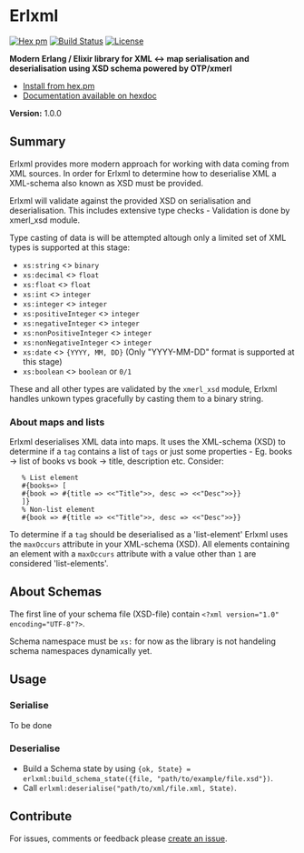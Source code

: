 # Erlxml

[![Hex pm](https://img.shields.io/hexpm/v/erlxml.svg?style=flat-square&labelColor=5c676d&color=714a94)](https://hex.pm/packages/erlxml)
[![Build Status](https://secure.travis-ci.org/eyedouble/erlxml.svg?branch=master
"Build Status")](https://secure.travis-ci.org/eyedouble/erlxml)
[![License](https://img.shields.io/github/license/eyedouble/erlxml?color=007ec6&style=flat-square)](LICENSE)



**Modern Erlang / Elixir library for XML <-> map serialisation and deserialisation using XSD schema powered by OTP/xmerl** 

- [Install from hex.pm](https://hex.pm/packages/erlxml)
- [Documentation available on hexdoc](https://hexdocs.pm/erlxml)

__Version:__ 1.0.0

## Summary

Erlxml provides more modern approach for working with data coming from XML sources.
In order for Erlxml to determine how to deserialise XML a XML-schema also known as 
XSD must be provided.

Erlxml will validate against the provided XSD on serialisation and deserialisation.
This includes extensive type checks - Validation is done by xmerl_xsd module.

Type casting of data is will be attempted altough only a limited set of 
XML types is supported at this stage:
- `xs:string` <> `binary`
- `xs:decimal` <> `float`
- `xs:float` <> `float`
- `xs:int` <> `integer`
- `xs:integer` <> `integer`
- `xs:positiveInteger` <> `integer`
- `xs:negativeInteger` <> `integer`
- `xs:nonPositiveInteger` <> `integer`
- `xs:nonNegativeInteger` <> `integer`
- `xs:date` <> `{YYYY, MM, DD}` (Only "YYYY-MM-DD" format is supported at this stage)
- `xs:boolean` <> `boolean` or `0/1`

These and all other types are validated by the `xmerl_xsd` module, Erlxml handles unkown types 
gracefully by casting them to a binary string.

### About maps and lists
Erlxml deserialises XML data into maps. It uses the XML-schema (XSD) to determine if
a `tag` contains a list of `tags` or just some properties - Eg. books -> list of books vs book -> title, description etc.  Consider:

```
   % List element
   #{books=> [
   #{book => #{title => <<"Title">>, desc => <<"Desc">>}}
   ]}
   % Non-list element
   #{book => #{title => <<"Title">>, desc => <<"Desc">>}}
```

To determine if a `tag` should be deserialised as a 'list-element' Erlxml uses 
the `maxOccurs` attribute in your XML-schema (XSD). All elements containing an element with a `maxOccurs` attribute with a value other than `1` are considered 'list-elements'. 



## About Schemas
The first line of your schema file (XSD-file) contain `<?xml version="1.0" encoding="UTF-8"?>`.

Schema namespace must be `xs:` for now as the library is not handeling schema namespaces dynamically yet.

## Usage
### Serialise
To be done

### Deserialise
- Build a Schema state by using `{ok, State} = erlxml:build_schema_state({file, "path/to/example/file.xsd"})`.
- Call `erlxml:deserialise("path/to/xml/file.xml, State)`.



## Contribute

For issues, comments or feedback please [create an
issue](http://github.com/eyedouble/erlxml/issues).

